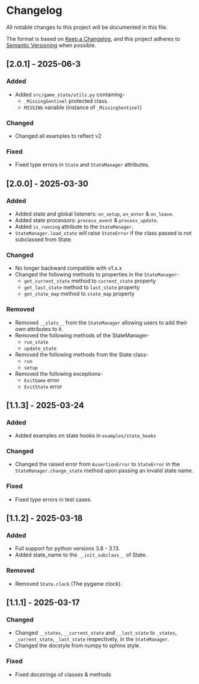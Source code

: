 # Changelog

All notable changes to this project will be documented in this file.

The format is based on [Keep a Changelog](https://keepachangelog.com/en/1.1.0/),
and this project adheres to [Semantic Versioning](https://semver.org/spec/v2.0.0.html) when possible.

## [2.0.1] - 2025-06-3

### Added

- Added `src/game_state/utils.py` containing-
  - `_MissingSentinel` protected class.
  - `MISSING` variable (instance of `_MissingSentinel`)

### Changed

- Changed all examples to reflect v2

### Fixed

- Fixed type errors in `State` and `StateManager` attributes.

## [2.0.0] - 2025-03-30

### Added

- Added state and global listeners: `on_setup`, `on_enter` & `on_leave`.
- Added state processors: `process_event` & `process_update`.
- Added `is_running` attribute to the `StateManager`.
- `StateManager.load_state` will raise `StateError` if the class passed is not subclassed from State.

### Changed

- No longer backward compatible with v1.x.x
- Changed the following methods to properties in the `StateManager`-
  - `get_current_state` method to `current_state` property
  - `get_last_state` method to `last_state` property
  - `get_state_map` method to `state_map` property

### Removed

- Removed `__slots__` from the `StateManager` allowing users to add their own attributes to it.
- Removed the following methods of the StateManager-
  - `run_state`
  - `update_state`
- Removed the following methods from the State class-
  - `run`
  - `setup`
- Removed the following exceptions-
  - `ExitGame` error
  - `ExitState` error

## [1.1.3] - 2025-03-24

### Added

- Added examples on state hooks in `examples/state_hooks`

### Changed

- Changed the raised error from `AssertionError` to `StateError` in the `StateManager.change_state` method upon passing an invalid state name.

### Fixed

- Fixed type errors in test cases.

## [1.1.2] - 2025-03-18

### Added

- Full support for python versions 3.8 - 3.13.
- Added state_name to the `__init_subclass__` of State.

### Removed

- Removed `State.clock` (The pygame clock).

## [1.1.1] - 2025-03-17

### Changed

- Changed `__states`, `__current_state` and `__last_state` to `_states`, `_current_state`, `_last_state` respectively, in the `StateManager`.
- Changed the docstyle from numpy to sphinx style.

### Fixed

- Fixed docstrings of classes & methods
